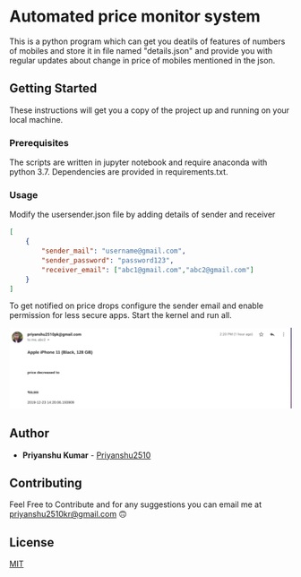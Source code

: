 # Automated price monitor system

This is a python program which can get you deatils of features of  numbers of mobiles  and store it in file named "details.json" and provide you with regular updates about change in price of mobiles mentioned in the json.

## Getting Started

These instructions will get you a copy of the project up and running on your local machine.

### Prerequisites

The scripts are written in jupyter notebook and require anaconda with python 3.7. Dependencies are provided in requirements.txt.

### Usage

Modify the usersender.json file by adding details of sender and receiver
```json
[
    {
        "sender_mail": "username@gmail.com",
        "sender_password": "password123",
        "receiver_email": ["abc1@gmail.com","abc2@gmail.com"]
    }
]
```

To get notified on price drops configure the sender email and enable permission for less secure apps.
Start the kernel and run all.

 ![Image of](images/1.png)

## Author

* **Priyanshu Kumar** - [Priyanshu2510](https://github.com/priyanshu2510)

## Contributing

Feel Free to Contribute and for any suggestions you can email me at <priyanshu2510kr@gmail.com> :upside_down_face:

## License

[MIT](https://choosealicense.com/licenses/mit/)